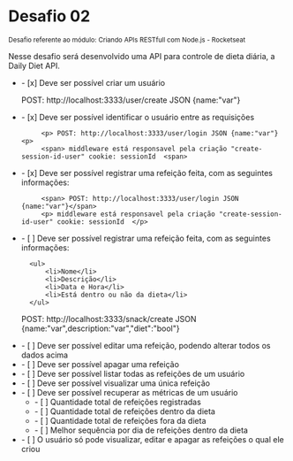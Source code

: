 
<h1> Desafio 02 </h1>
<small> Desafio referente ao módulo: Criando APIs RESTfull com Node.js - Rocketseat </small>
<p>Nesse desafio será desenvolvido uma API para controle de dieta diária, a Daily Diet API.</p>

<ul>  
  <li> - [x]  Deve ser possível criar um usuário</li>
        <p> POST: http://localhost:3333/user/create JSON {name:"var"}<p>
  <li> - [x]  Deve ser possível identificar o usuário entre as requisições</li>

         <p> POST: http://localhost:3333/user/login JSON {name:"var"}<p>
         <span> middleware está responsavel pela criação "create-session-id-user" cookie: sessionId  <span>
  <li> - [x]  Deve ser possível registrar uma refeição feita, com as seguintes informações:

         <span> POST: http://localhost:3333/user/login JSON {name:"var"}</span>
         <p> middleware está responsavel pela criação "create-session-id-user" cookie: sessionId  </p>
  <li> - [ ]  Deve ser possível registrar uma refeição feita, com as seguintes informações:

      <ul>
          <li>Nome</li>
          <li>Descrição</li>
          <li>Data e Hora</li>
          <li>Está dentro ou não da dieta</li>
      </ul>
  
  </li>
   <p> POST: http://localhost:3333/snack/create JSON {name:"var",description:"var","diet":"bool"}<p>
</ul>


<ul>
   <li> - [ ]  Deve ser possível editar uma refeição, podendo alterar todos os dados acima </li>
   <li> - [ ]  Deve ser possível apagar uma refeição </li>
   <li> - [ ]  Deve ser possível listar todas as refeições de um usuário</li>
   <li> - [ ]  Deve ser possível visualizar uma única refeição </li>
   <li> - [ ]  Deve ser possível recuperar as métricas de um usuário
          <ul>
            <li> - [ ] Quantidade total de refeições registradas </li>
            <li> - [ ] Quantidade total de refeições dentro da dieta </li>
            <li> - [ ] Quantidade total de refeições fora da dieta </li>
            <li> - [ ] Melhor sequência por dia de refeições dentro da dieta </li>
          </ul>
       
  </li>
   <li> - [ ]  O usuário só pode visualizar, editar e apagar as refeições o qual ele criou </li>
 </ul>










    

  
 
  

